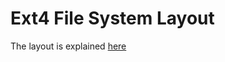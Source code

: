 Ext4 File System Layout
=======================

The layout is explained [here](https://ext4.wiki.kernel.org/index.php/Ext4_Disk_Layout)

